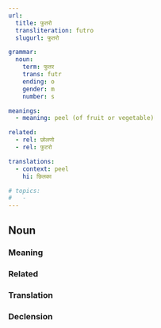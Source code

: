 ```yaml
---
url:
  title: फुतरो
  transliteration: futro
  slugurl: फुतरो

grammar:
  noun:
    term: फुतर
    trans: futr
    ending: o
    gender: m
    number: s

meanings:
  - meaning: peel (of fruit or vegetable)

related:
  - rel: छोलणो
  - rel: फुटरो

translations:
  - context: peel
    hi: छिलका   

# topics: 
#   -
---
```


## Noun
### Meaning
<meaning :meanings="meanings" :url="url"></meaning>

<!-- ### Examples
<eg :eg="examples"></eg> -->

### Related
<related :related="related"></related>

### Translation
<translation :translation="translations" :url="url"></translation>

### Declension
<noun-decl :grammar="grammar" :url="url"></noun-decl>